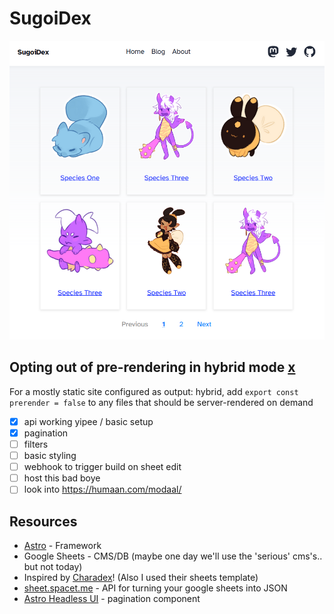 # SugoiDex

![screenshot](public/screenshot.png '/gallery[page]')

## Opting out of pre-rendering in hybrid mode [x](https://docs.astro.build/en/guides/server-side-rendering/#opting-out-of-pre-rendering-in-hybrid-mode)

For a mostly static site configured as output: hybrid, add `export const prerender = false` to any files that should be server-rendered on demand

- [x] api working yipee / basic setup
- [x] pagination
- [ ] filters
- [ ] basic styling
- [ ] webhook to trigger build on sheet edit
- [ ] host this bad boye
- [ ] look into https://humaan.com/modaal/

## Resources

- [Astro](https://astro.build/) - Framework
- Google Sheets - CMS/DB (maybe one day we'll use the 'serious' cms's.. but not today)
- Inspired by [Charadex](https://github.com/cheeriko/charadex)! (Also I used their sheets template)
- [sheet.spacet.me](https://github.com/dtinth/sheet.spacet.me) - API for turning your google sheets into JSON
- [Astro Headless UI](https://github.com/BryceRussell/astro-headless-ui) - pagination component
